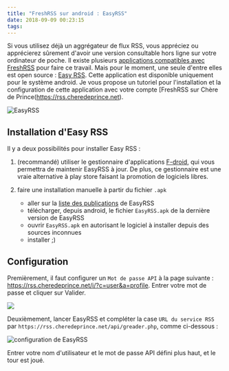 ```yaml
---
title: "FreshRSS sur android : EasyRSS"
date: 2018-09-09 00:23:15
tags:
---
```


Si vous utilisez déjà un aggrégateur de flux RSS, vous appréciez ou apprécierez sûrement d'avoir une version consultable hors ligne sur votre ordinateur de poche. Il existe plusieurs [applications compatibles avec FreshRSS](https://github.com/FreshRSS/FreshRSS#apis--native-apps) pour faire ce travail. Mais pour le moment, une seule d'entre elles est open source : [Easy RSS](https://github.com/Alkarex/EasyRSS). Cette application est disponible uniquement pour le système android. Je vous propose un tutoriel pour l'installation et la configuration de cette application avec votre compte [FreshRSS sur Chère de Prince(https://rss.cheredeprince.net). 

![EasyRSS](screenshot.png)

## Installation d'Easy RSS

Il y a deux possibilités pour installer Easy RSS : 

1. (recommandé) utiliser le gestionnaire d'applications [F-droid](http://f-droid.org/), qui vous permettra de maintenir EasyRSS à jour. De plus, ce gestionnaire est une vraie alternative à play store faisant la promotion de logiciels libres.

2. faire une installation manuelle à partir du fichier `.apk`

    - aller sur la [liste des publications](https://github.com/Alkarex/EasyRSS/releases) de EasyRSS
    - télécharger, depuis android, le fichier `EasyRSS.apk` de la dernière version de EasyRSS
    - ouvrir `EasyRSS.apk` en autorisant le logiciel à installer depuis des sources inconnues
    - installer ;)
    
## Configuration

Premièrement, il faut configurer un `Mot de passe API` à la page suivante : <https://rss.cheredeprince.net/i/?c=user&a=profile>. Entrer votre mot de passe et cliquer sur Valider.

![](API_pw.png)

Deuxièmement, lancer EasyRSS et compléter la case `URL du service RSS` par `https://rss.cheredeprince.net/api/greader.php`, comme ci-dessous : 

![configuration de EasyRSS](easyrss_config.png)

Entrer votre nom d'utilisateur et le mot de passe API défini plus haut, et le tour est joué. 


